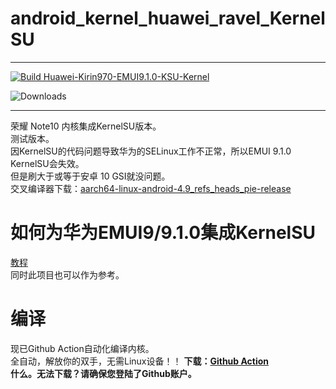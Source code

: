# android_kernel_huawei_ravel_KernelSU  
***
[![Build Huawei-Kirin970-EMUI9.1.0-KSU-Kernel](https://github.com/Coconutat/android_kernel_huawei_kirin970_EMUI9.1.0_KernelSU/actions/workflows/build_kernel.yml/badge.svg)](https://github.com/Coconutat/android_kernel_huawei_kirin970_EMUI9.1.0_KernelSU/actions/workflows/build_kernel.yml)
  
![Downloads](https://img.shields.io/github/downloads/Coconutat/android_kernel_huawei_vtr_emui9_KernelSU/total)    
***
荣耀 Note10 内核集成KernelSU版本。  
测试版本。  
因KernelSU的代码问题导致华为的SELinux工作不正常，所以EMUI 9.1.0 KernelSU会失效。  
但是刷大于或等于安卓 10 GSI就没问题。  
交叉编译器下载：[aarch64-linux-android-4.9_refs_heads_pie-release](https://android.googlesource.com/platform/prebuilts/gcc/linux-x86/aarch64/aarch64-linux-android-4.9/+archive/refs/heads/pie-release.tar.gz)  

# 如何为华为EMUI9/9.1.0集成KernelSU
[教程](https://github.com/Coconutat/HuaweiP10-GSI-And-Modify-Tutorial/wiki/7.KernelSU%E9%80%82%E9%85%8DEMUI9%E6%88%969.1.0%E7%B3%BB%E7%BB%9F%E7%9A%84%E5%86%85%E6%A0%B8)  
同时此项目也可以作为参考。

# 编译
现已Github Action自动化编译内核。  
全自动，解放你的双手，无需Linux设备！！
**下载：[Github Action](https://github.com/Coconutat/android_kernel_huawei_kirin970_EMUI9.1.0_KernelSU/actions/)**    
**什么。无法下载？请确保您登陆了Github账户。**  